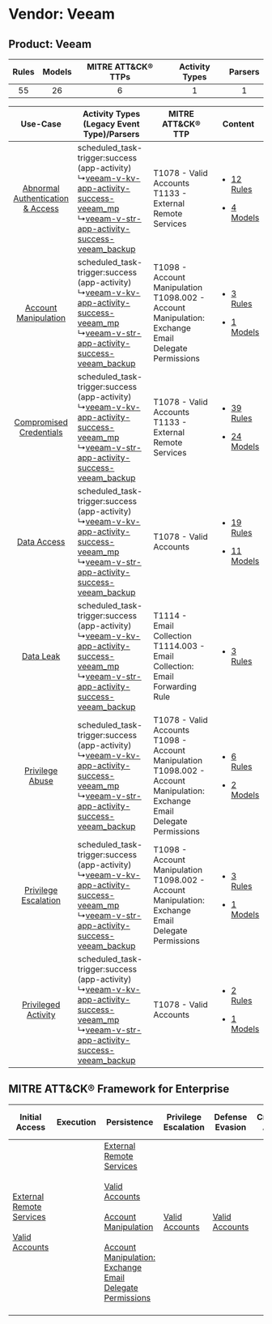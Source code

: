 Vendor: Veeam
=============
Product: Veeam
--------------
| Rules | Models | MITRE ATT&CK® TTPs | Activity Types | Parsers |
|:-----:|:------:|:------------------:|:--------------:|:-------:|
|  55   |   26   |         6          |       1        |    1    |

|    Use-Case    | Activity Types (Legacy Event Type)/Parsers    | MITRE ATT&CK® TTP    | Content    |
|:----:| ---- | ---- | ---- |
| [Abnormal Authentication & Access](../../../UseCases/uc_abnormal_authentication_&_access.md) |  scheduled_task-trigger:success (app-activity)<br> ↳[veeam-v-kv-app-activity-success-veeam_mp](Ps/pC_veeamvkvappactivitysuccessveeam_mp.md)<br> ↳[veeam-v-str-app-activity-success-veeam_backup](Ps/pC_veeamvstrappactivitysuccessveeam_backup.md)<br> | T1078 - Valid Accounts<br>T1133 - External Remote Services<br>    | [<ul><li>12 Rules</li></ul><ul><li>4 Models</li></ul>](RM/r_m_veeam_veeam_Abnormal_Authentication_&_Access.md) |
|    [Account Manipulation](../../../UseCases/uc_account_manipulation.md)    |  scheduled_task-trigger:success (app-activity)<br> ↳[veeam-v-kv-app-activity-success-veeam_mp](Ps/pC_veeamvkvappactivitysuccessveeam_mp.md)<br> ↳[veeam-v-str-app-activity-success-veeam_backup](Ps/pC_veeamvstrappactivitysuccessveeam_backup.md)<br> | T1098 - Account Manipulation<br>T1098.002 - Account Manipulation: Exchange Email Delegate Permissions<br>    | [<ul><li>3 Rules</li></ul><ul><li>1 Models</li></ul>](RM/r_m_veeam_veeam_Account_Manipulation.md)    |
|          [Compromised Credentials](../../../UseCases/uc_compromised_credentials.md)          |  scheduled_task-trigger:success (app-activity)<br> ↳[veeam-v-kv-app-activity-success-veeam_mp](Ps/pC_veeamvkvappactivitysuccessveeam_mp.md)<br> ↳[veeam-v-str-app-activity-success-veeam_backup](Ps/pC_veeamvstrappactivitysuccessveeam_backup.md)<br> | T1078 - Valid Accounts<br>T1133 - External Remote Services<br>    | [<ul><li>39 Rules</li></ul><ul><li>24 Models</li></ul>](RM/r_m_veeam_veeam_Compromised_Credentials.md)         |
|    [Data Access](../../../UseCases/uc_data_access.md)    |  scheduled_task-trigger:success (app-activity)<br> ↳[veeam-v-kv-app-activity-success-veeam_mp](Ps/pC_veeamvkvappactivitysuccessveeam_mp.md)<br> ↳[veeam-v-str-app-activity-success-veeam_backup](Ps/pC_veeamvstrappactivitysuccessveeam_backup.md)<br> | T1078 - Valid Accounts<br>    | [<ul><li>19 Rules</li></ul><ul><li>11 Models</li></ul>](RM/r_m_veeam_veeam_Data_Access.md)    |
|    [Data Leak](../../../UseCases/uc_data_leak.md)    |  scheduled_task-trigger:success (app-activity)<br> ↳[veeam-v-kv-app-activity-success-veeam_mp](Ps/pC_veeamvkvappactivitysuccessveeam_mp.md)<br> ↳[veeam-v-str-app-activity-success-veeam_backup](Ps/pC_veeamvstrappactivitysuccessveeam_backup.md)<br> | T1114 - Email Collection<br>T1114.003 - Email Collection: Email Forwarding Rule<br>    | [<ul><li>3 Rules</li></ul>](RM/r_m_veeam_veeam_Data_Leak.md)    |
|    [Privilege Abuse](../../../UseCases/uc_privilege_abuse.md)    |  scheduled_task-trigger:success (app-activity)<br> ↳[veeam-v-kv-app-activity-success-veeam_mp](Ps/pC_veeamvkvappactivitysuccessveeam_mp.md)<br> ↳[veeam-v-str-app-activity-success-veeam_backup](Ps/pC_veeamvstrappactivitysuccessveeam_backup.md)<br> | T1078 - Valid Accounts<br>T1098 - Account Manipulation<br>T1098.002 - Account Manipulation: Exchange Email Delegate Permissions<br> | [<ul><li>6 Rules</li></ul><ul><li>2 Models</li></ul>](RM/r_m_veeam_veeam_Privilege_Abuse.md)    |
|    [Privilege Escalation](../../../UseCases/uc_privilege_escalation.md)    |  scheduled_task-trigger:success (app-activity)<br> ↳[veeam-v-kv-app-activity-success-veeam_mp](Ps/pC_veeamvkvappactivitysuccessveeam_mp.md)<br> ↳[veeam-v-str-app-activity-success-veeam_backup](Ps/pC_veeamvstrappactivitysuccessveeam_backup.md)<br> | T1098 - Account Manipulation<br>T1098.002 - Account Manipulation: Exchange Email Delegate Permissions<br>    | [<ul><li>3 Rules</li></ul><ul><li>1 Models</li></ul>](RM/r_m_veeam_veeam_Privilege_Escalation.md)    |
|    [Privileged Activity](../../../UseCases/uc_privileged_activity.md)    |  scheduled_task-trigger:success (app-activity)<br> ↳[veeam-v-kv-app-activity-success-veeam_mp](Ps/pC_veeamvkvappactivitysuccessveeam_mp.md)<br> ↳[veeam-v-str-app-activity-success-veeam_backup](Ps/pC_veeamvstrappactivitysuccessveeam_backup.md)<br> | T1078 - Valid Accounts<br>    | [<ul><li>2 Rules</li></ul><ul><li>1 Models</li></ul>](RM/r_m_veeam_veeam_Privileged_Activity.md)    |

MITRE ATT&CK® Framework for Enterprise
--------------------------------------
| Initial Access                                                                                                                                   | Execution | Persistence                                                                                                                                                                                                                                                                                                                                 | Privilege Escalation                                                | Defense Evasion                                                     | Credential Access | Discovery | Lateral Movement | Collection                                                                                                                                                            | Command and Control | Exfiltration | Impact |
| ------------------------------------------------------------------------------------------------------------------------------------------------ | --------- | ------------------------------------------------------------------------------------------------------------------------------------------------------------------------------------------------------------------------------------------------------------------------------------------------------------------------------------------- | ------------------------------------------------------------------- | ------------------------------------------------------------------- | ----------------- | --------- | ---------------- | --------------------------------------------------------------------------------------------------------------------------------------------------------------------- | ------------------- | ------------ | ------ |
| [External Remote Services](https://attack.mitre.org/techniques/T1133)<br><br>[Valid Accounts](https://attack.mitre.org/techniques/T1078)<br><br> |           | [External Remote Services](https://attack.mitre.org/techniques/T1133)<br><br>[Valid Accounts](https://attack.mitre.org/techniques/T1078)<br><br>[Account Manipulation](https://attack.mitre.org/techniques/T1098)<br><br>[Account Manipulation: Exchange Email Delegate Permissions](https://attack.mitre.org/techniques/T1098/002)<br><br> | [Valid Accounts](https://attack.mitre.org/techniques/T1078)<br><br> | [Valid Accounts](https://attack.mitre.org/techniques/T1078)<br><br> |                   |           |                  | [Email Collection](https://attack.mitre.org/techniques/T1114)<br><br>[Email Collection: Email Forwarding Rule](https://attack.mitre.org/techniques/T1114/003)<br><br> |                     |              |        |